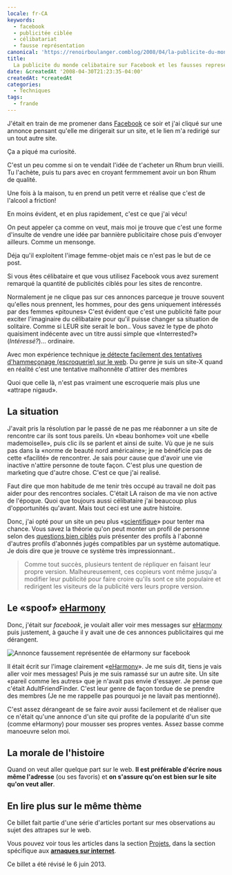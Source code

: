 ```yaml
---
locale: fr-CA
keywords:
  - facebook
  - publicitée ciblée
  - célibatariat
  - fausse représentation
canonical: 'https://renoirboulanger.comblog/2008/04/la-publicite-du-monde-celibataire-sur-facebook-et-les-fausses-representations/'
title:
  La publicite du monde celibataire sur Facebook et les fausses representations
date: &createdAt '2008-04-30T21:23:35-04:00'
createdAt: *createdAt
categories:
  - Techniques
tags:
  - frande
---
```


J'était en train de me promener dans [Facebook][0] ce soir et j'ai cliqué sur
une annonce pensant qu'elle me dirigerait sur un site, et le lien m'a redirigé
sur un tout autre site.

Ça a piqué ma curiosité.

C'est un peu comme si on te vendait l'idée de t'acheter un Rhum brun vieilli. Tu
l'achète, puis tu pars avec en croyant fermmement avoir un bon Rhum de qualité.

Une fois à la maison, tu en prend un petit verre et réalise que c'est de
l'alcool a friction!

En moins évident, et en plus rapidement, c'est ce que j'ai vécu!

On peut appeler ça comme on veut, mais moi je trouve que c'est une forme
d'insulte de vendre une idée par bannière publicitaire chose puis d'envoyer
ailleurs. Comme un mensonge.

Déja qu'il exploitent l'image femme-objet mais ce n'est pas le but de ce post.

Si vous êtes célibataire et que vous utilisez Facebook vous avez surement
remarqué la quantité de publicités ciblés pour les sites de rencontre.

Normalement je ne clique pas sur ces annonces parceque je trouve souvent
qu'elles nous prennent, les hommes, pour des gens uniquement intéressés par des
femmes «pitounes» C'est évident que c'est une publicité faite pour exciter
l'imaginaire du célibataire pour qu'il puisse changer sa situation de solitaire.
Comme si LEUR site serait le bon.. Vous savez le type de photo quaisiment
indécente avec un titre aussi simple que «Interrested?» (_Intéressé?_)...
ordinaire.

Avec mon expérience technique [je détecte facilement des tentatives
d'hammeçonage (escroquerie) sur le web][1]. Du genre je suis un site-X quand en
réalité c'est une tentative malhonnête d'attirer des membres

Quoi que celle là, n'est pas vraiment une escroquerie mais plus une «attrape
nigaud».

## La situation

J'avait pris la résolution par le passé de ne pas me réabonner a un site de
rencontre car ils sont tous pareils. Un «beau bonhome» voit une «belle
mademoiselle», puis clic ils se parlent et ainsi de suite. Vù que je ne suis pas
dans la «norme de beauté nord américaine»; je ne bénéficie pas de cette
«facilité» de rencontrer. Je sais pour cause que d'avoir une vie inactive
n'attire personne de toute façon. C'est plus une question de marketing que
d'autre chose. C'est ce que j'ai realisé.

Faut dire que mon habitude de me tenir très occupé au travail ne doit pas aider
pour des rencontres sociales. C'était LA raison de ma vie non active de
l'époque. Quoi que toujours aussi célibataire j'ai beaucoup plus d'opportunités
qu'avant. Mais tout ceci est une autre histoire.

Donc, j'ai opté pour un site un peu plus «[scientifique][2]» pour tenter ma
chance. Vous savez la théorie qu'on peut monter un profil de personne selon des
[questions bien ciblés][3] puis présenter des profils à l'abonné d'autres
profils d'abonnés jugés compatibles par un système automatique. Je dois dire que
je trouve ce système très impressionnant..

> Comme tout succès, plusieurs tentent de répliquer en faisant leur propre
> version. Malheureusement, ces copieurs vont même jusqu'a modifier leur
> publicité pour faire croire qu'ils sont ce site populaire et redirigent les
> visiteurs de la publicité vers leurs propre version.

## Le «spoof» [eHarmony][4]

Donc, j'était sur _facebook_, je voulait aller voir mes messages sur
[eHarmony][4] puis justement, à gauche il y avait une de ces annonces
publicitaires qui me dérangent.

![Annonce faussement représentée de eHarmony sur facebook](~/assets/content/blog/2008/04/17ba8b12736f11d0a4b9e4995bef7af52c10ccbf.png)

Il était écrit sur l'image clairement «[eHarmony][6]». Je me suis dit, tiens je
vais aller voir mes messages! Puis je me suis ramassé sur un autre site. Un site
«pareil comme les autres» que je n'avait pas envie d'essayer. Je pense que
c'était AdultFriendFinder. C'est leur genre de façon tordue de se prendre des
membres (Je ne me rappelle pas pourquoi je ne lavait pas mentionné).

C'est assez dérangeant de se faire avoir aussi facilement et de réaliser que ce
n'était qu'une annonce d'un site qui profite de la popularité d'un site (comme
eHarmony) pour mousser ses propres ventes. Assez basse comme manoeuvre selon
moi.

## La morale de l'histoire

Quand on veut aller quelque part sur le web. **Il est préférable d'écrire nous
même l'adresse** (ou ses favoris) et **on s'assure qu'on est bien sur le site
qu'on veut aller**.

## En lire plus sur le même thème

Ce billet fait partie d'une série d'articles portant sur mes observations au
sujet des attrapes sur le web.

Vous pouvez voir tous les articles dans la section [Projets][7], dans la section
spécifique aux [**arnaques sur internet**][8].

Ce billet a été révisé le 6 juin 2013\.

[0]: https://www.facebook.com/profile.php?id=722511300
[1]: /projets/les-arnaques-sur-internet/
[2]: http://www.eharmony.com/singles/servlet/about/matching
[3]: http://www.eharmony.com/singles/servlet/about/dimensions/
[4]: http://www.eharmony.com/
[5]: /wp-content/uploads/2008/04/eharmony_spoof_ad.png
[6]: http://www.eharmony.com
[7]: /projets
[8]: /projets/les-arnaques-sur-internet
